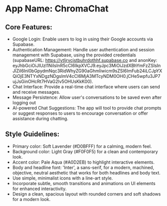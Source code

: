 # **App Name**: ChromaChat

## Core Features:

- Google Login: Enable users to log in using their Google accounts via Supabase.
- Authentication Management: Handle user authentication and session management with Supabase, using the provided credentials (supabaseURL: https://ytljrvcjstbuhrdothhf.supabase.co and anonKey: eyJhbGciOiJIUzI1NiIsInR5cCI6IkpXVCJ9.eyJpc3MiOiJzdXBhYmFzZSIsInJlZiI6Inl0bGpydmNqc3RidWhyZG90aGhmIiwicm9sZSI6ImFub24iLCJpYXQiOjE3NTYxNDgzNDgsImV4cCI6MjA3MTcyNDM0OH0.jCHe5wpfu3JP7ujJsGinOHcRt7HVaG2lv5OHUsKkK00).
- Chat Interface: Provide a real-time chat interface where users can send and receive messages.
- Message Persistence: Allow user's conversations to be saved even after logging out
- AI-powered Chat Suggestions: The app will tool to provide chat prompts or suggest responses to users to encourage conversation or offer assistance during chatting.

## Style Guidelines:

- Primary color: Soft Lavender (#D0BFFF) for a calming, modern feel.
- Background color: Light Gray (#F0F0F5) for a clean and contemporary look.
- Accent color: Pale Aqua (#A0D2EB) to highlight interactive elements.
- Body and headline font: 'Inter', a sans-serif, for a modern, machined, objective, neutral aesthetic that works for both headlines and body text.
- Use simple, minimalist icons with a line-art style.
- Incorporate subtle, smooth transitions and animations on UI elements for enhanced interactivity.
- Design a clean, spacious layout with rounded corners and soft shadows for a modern look.